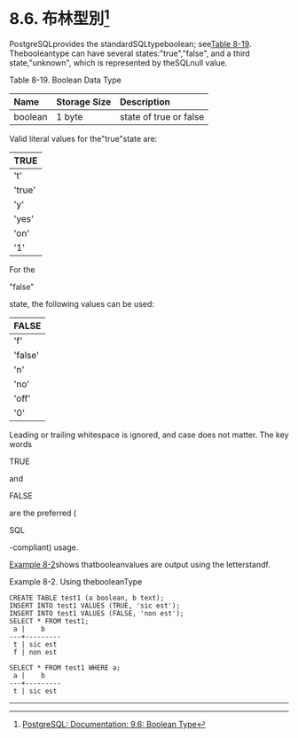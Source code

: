 # 8.6. 布林型別[^1]

PostgreSQLprovides the standardSQLtypeboolean; see[Table 8-19](https://www.postgresql.org/docs/current/static/datatype-boolean.html#DATATYPE-BOOLEAN-TABLE). Thebooleantype can have several states:"true","false", and a third state,"unknown", which is represented by theSQLnull value.



Table 8-19. Boolean Data Type

| Name | Storage Size | Description |
| :--- | :--- | :--- |
| boolean | 1 byte | state of true or false |

Valid literal values for the"true"state are:

| TRUE |
| :--- |
| 't' |
| 'true' |
| 'y' |
| 'yes' |
| 'on' |
| '1' |

For the

"false"

state, the following values can be used:

| FALSE |
| :--- |
| 'f' |
| 'false' |
| 'n' |
| 'no' |
| 'off' |
| '0' |

Leading or trailing whitespace is ignored, and case does not matter. The key words

TRUE

and

FALSE

are the preferred \(

SQL

-compliant\) usage.

[Example 8-2](https://www.postgresql.org/docs/current/static/datatype-boolean.html#DATATYPE-BOOLEAN-EXAMPLE)shows thatbooleanvalues are output using the letterstandf.



Example 8-2. Using thebooleanType

```
CREATE TABLE test1 (a boolean, b text);
INSERT INTO test1 VALUES (TRUE, 'sic est');
INSERT INTO test1 VALUES (FALSE, 'non est');
SELECT * FROM test1;
 a |    b
---+---------
 t | sic est
 f | non est

SELECT * FROM test1 WHERE a;
 a |    b
---+---------
 t | sic est

```

---

  


[^1]: [PostgreSQL: Documentation: 9.6: Boolean Type](https://www.postgresql.org/docs/current/static/datatype-boolean.html)

